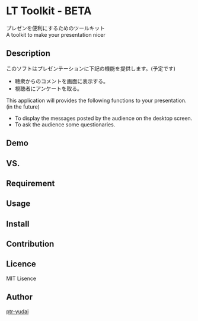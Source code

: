 LT Toolkit - BETA
====

プレゼンを便利にするためのツールキット  
A toolkit to make your presentation nicer  

## Description

このソフトはプレゼンテーションに下記の機能を提供します。(予定です)  
* 聴衆からのコメントを画面に表示する。  
* 視聴者にアンケートを取る。  

This application will provides the following functions to your presentation. (in the future)  
* To display the messages posted by the audience on the desktop screen.  
* To ask the audience some questionaries.  

## Demo

## VS. 

## Requirement

## Usage

## Install

## Contribution

## Licence

MIT Lisence

## Author

[ptr-yudai](https://github.com/ptr-yudai)
